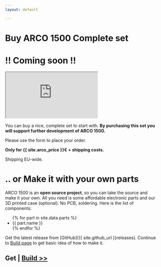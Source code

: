 ```yaml
---
layout: default

---
```


# Buy ARCO 1500 Complete set 
# !! Coming soon !!


<div class="embed-responsive embed-responsive-3by4 iframe-eshop float-left mr-3 mb-3">
    <iframe class="img-responsive" src="https://www.exitshop.cz/shops/9142/iframe/112"></iframe>
</div> 

You can buy a nice, complete set to start with. <strong>By purchasing this set you will support further development of ARCO 1500.</strong>

Please use the form to place your order. 

<strong>Only for {{ site.arco_price }}€ + shipping costs.</strong>

Shipping EU-wide.

<div class="clearfix"></div>

# .. or Make it with your own parts

ARCO 1500 is an **open source project**, so you can take the source and make it your own. All you need is some affordable electronic parts and our 3D printed case (optional). No PCB, soldering. Here is the list of components: 

<ul>
    {% for part in site.data.parts %}
        <li> {{ part.name }} </li>
    {% endfor %}
</ul>

Get the latest release from [GitHub]({{ site.github_url }}releases). Continue to [Build page](/build.html) to get basic idea of how to make it.


## Get | [Build >>](/build.html)
